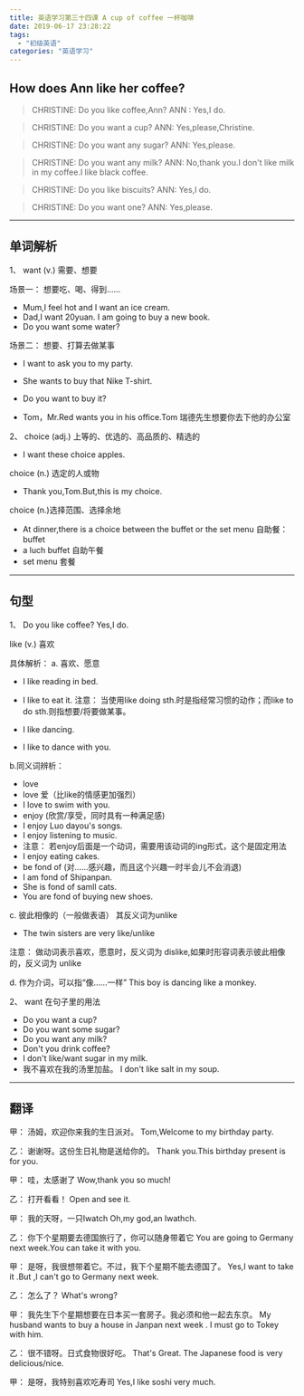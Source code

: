 ```yaml
---
title: 英语学习第三十四课 A cup of coffee 一杯咖啡
date: 2019-06-17 23:28:22
tags: 
  - "初级英语"
categories: "英语学习"
---
```


## How does Ann like her coffee?

> CHRISTINE: Do you like coffee,Ann?
> ANN : Yes,I do.

> CHRISTINE: Do you want a cup?
> ANN: Yes,please,Christine.

> CHRISTINE: Do you want any sugar?
> ANN: Yes,please.

> CHRISTINE: Do you want any milk?
> ANN: No,thank you.I don't like milk in my coffee.I like black coffee.

> CHRISTINE: Do you like biscuits?
> ANN: Yes,I do.

> CHRISTINE: Do you want one?
> ANN: Yes,please.

---

## 单词解析

1、 want (v.) 需要、想要

场景一： 想要吃、喝、得到……
- Mum,I feel hot and I want an ice cream.
- Dad,I want 20yuan. I am going to buy a new book.
- Do you want some water?

场景二： 想要、打算去做某事
- I want to ask you to my party.
- She wants to buy that Nike T-shirt.
- Do you want to buy it?

- Tom，Mr.Red wants you in his office.Tom 瑞德先生想要你去下他的办公室

2、 choice (adj.) 上等的、优选的、高品质的、精选的
- I want these choice apples.

choice (n.) 选定的人或物
- Thank you,Tom.But,this is my choice.

choice (n.)选择范围、选择余地
- At dinner,there is a choice between the buffet or the set menu
自助餐： buffet
 - a luch buffet 自助午餐
 - set menu 套餐
 ---

## 句型
1、 Do you like coffee? Yes,I do.

like (v.) 喜欢

具体解析： 
a. 喜欢、愿意
- I like reading in bed.
- I like to eat it.
注意： 当使用like doing sth.时是指经常习惯的动作；而like to do sth.则指想要/将要做某事。

- I like dancing.
- I like to dance with you.

b.同义词辨析：
- love
 - love 爱（比like的情感更加强烈）
 - I love to swim with you.
- enjoy (欣赏/享受，同时具有一种满足感)
 - I enjoy Luo dayou's songs.
 - I enjoy listening to music.
 - 注意： 若enjoy后面是一个动词，需要用该动词的ing形式，这个是固定用法
 - I enjoy eating cakes.
- be fond of (对……感兴趣，而且这个兴趣一时半会儿不会消退)
 - I am fond of Shipanpan.
 - She is fond of samll cats.
 - You are fond of buying new shoes.

c. 彼此相像的（一般做表语） 其反义词为unlike
 - The twin sisters are very like/unlike

注意： 做动词表示喜欢，愿意时，反义词为 dislike,如果时形容词表示彼此相像的，反义词为 unlike

d. 作为介词，可以指“像……一样”
This boy is dancing like a monkey.

2、 want 在句子里的用法

- Do you want a cup?
- Do you want some sugar?
- Do you want any milk?
- Don't you drink coffee?
- I don't like/want sugar in my milk.
- 我不喜欢在我的汤里加盐。 I don't like salt in my soup.

---

## 翻译
甲： 汤姆，欢迎你来我的生日派对。
Tom,Welcome to my birthday party.

乙： 谢谢呀。这份生日礼物是送给你的。
Thank you.This birthday present is for you.

甲： 哇，太感谢了
Wow,thank you so much!

乙： 打开看看！
Open and see it.

甲： 我的天呀，一只Iwatch 
Oh,my god,an Iwathch.

乙： 你下个星期要去德国旅行了，你可以随身带着它
You are going to Germany next week.You can take it with you.

甲： 是呀，我很想带着它。不过，我下个星期不能去德国了。
Yes,I want to take it .But ,I can't go to Germany next week.

乙： 怎么了？
What's wrong?

甲： 我先生下个星期想要在日本买一套房子。我必须和他一起去东京。
My husband wants to buy a house in Janpan next week . I must go to Tokey with him.

乙： 很不错呀。日式食物很好吃。
That's Great. The Japanese food is very delicious/nice.

甲： 是呀，我特别喜欢吃寿司
Yes,I like soshi very much.



